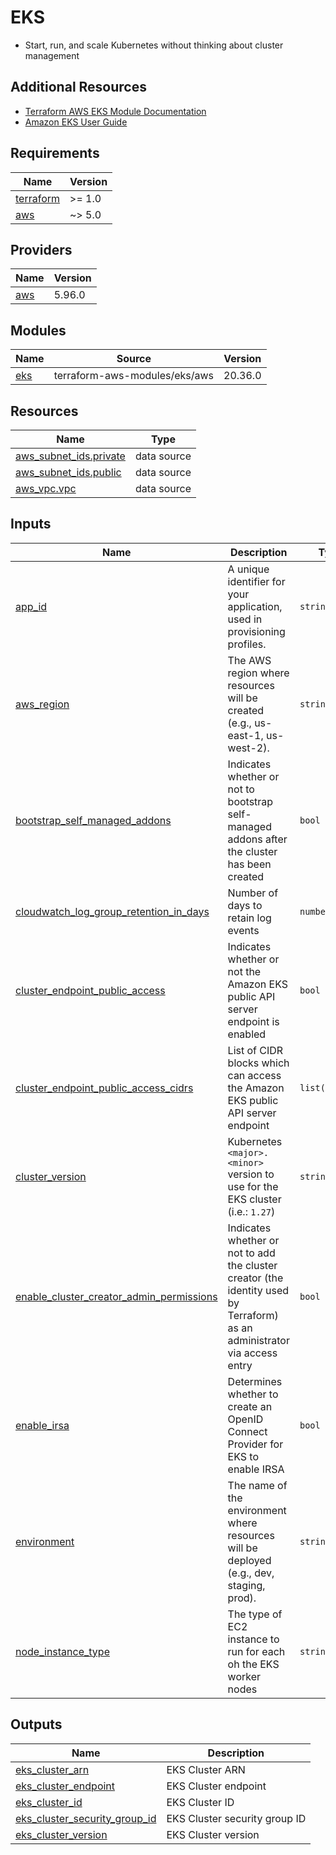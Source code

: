 # EKS

* Start, run, and scale Kubernetes without thinking about cluster management

## Additional Resources

- [Terraform AWS EKS Module Documentation](https://registry.terraform.io/modules/terraform-aws-modules/eks/aws/20.36.0)
- [Amazon EKS User Guide](https://docs.aws.amazon.com/whitepapers/latest/overview-deployment-options/amazon-elastic-kubernetes-service.html)

<!-- BEGIN_TF_DOCS -->
## Requirements

| Name | Version |
|------|---------|
| <a name="requirement_terraform"></a> [terraform](#requirement\_terraform) | >= 1.0 |
| <a name="requirement_aws"></a> [aws](#requirement\_aws) | ~> 5.0 |

## Providers

| Name | Version |
|------|---------|
| <a name="provider_aws"></a> [aws](#provider\_aws) | 5.96.0 |

## Modules

| Name | Source | Version |
|------|--------|---------|
| <a name="module_eks"></a> [eks](#module\_eks) | terraform-aws-modules/eks/aws | 20.36.0 |

## Resources

| Name | Type |
|------|------|
| [aws_subnet_ids.private](https://registry.terraform.io/providers/hashicorp/aws/latest/docs/data-sources/subnet_ids) | data source |
| [aws_subnet_ids.public](https://registry.terraform.io/providers/hashicorp/aws/latest/docs/data-sources/subnet_ids) | data source |
| [aws_vpc.vpc](https://registry.terraform.io/providers/hashicorp/aws/latest/docs/data-sources/vpc) | data source |

## Inputs

| Name | Description | Type | Default | Required |
|------|-------------|------|---------|:--------:|
| <a name="input_app_id"></a> [app\_id](#input\_app\_id) | A unique identifier for your application, used in provisioning profiles. | `string` | n/a | yes |
| <a name="input_aws_region"></a> [aws\_region](#input\_aws\_region) | The AWS region where resources will be created (e.g., us-east-1, us-west-2). | `string` | n/a | yes |
| <a name="input_bootstrap_self_managed_addons"></a> [bootstrap\_self\_managed\_addons](#input\_bootstrap\_self\_managed\_addons) | Indicates whether or not to bootstrap self-managed addons after the cluster has been created | `bool` | n/a | yes |
| <a name="input_cloudwatch_log_group_retention_in_days"></a> [cloudwatch\_log\_group\_retention\_in\_days](#input\_cloudwatch\_log\_group\_retention\_in\_days) | Number of days to retain log events | `number` | n/a | yes |
| <a name="input_cluster_endpoint_public_access"></a> [cluster\_endpoint\_public\_access](#input\_cluster\_endpoint\_public\_access) | Indicates whether or not the Amazon EKS public API server endpoint is enabled | `bool` | n/a | yes |
| <a name="input_cluster_endpoint_public_access_cidrs"></a> [cluster\_endpoint\_public\_access\_cidrs](#input\_cluster\_endpoint\_public\_access\_cidrs) | List of CIDR blocks which can access the Amazon EKS public API server endpoint | `list(string)` | n/a | yes |
| <a name="input_cluster_version"></a> [cluster\_version](#input\_cluster\_version) | Kubernetes `<major>.<minor>` version to use for the EKS cluster (i.e.: `1.27`) | `string` | n/a | yes |
| <a name="input_enable_cluster_creator_admin_permissions"></a> [enable\_cluster\_creator\_admin\_permissions](#input\_enable\_cluster\_creator\_admin\_permissions) | Indicates whether or not to add the cluster creator (the identity used by Terraform) as an administrator via access entry | `bool` | n/a | yes |
| <a name="input_enable_irsa"></a> [enable\_irsa](#input\_enable\_irsa) | Determines whether to create an OpenID Connect Provider for EKS to enable IRSA | `bool` | n/a | yes |
| <a name="input_environment"></a> [environment](#input\_environment) | The name of the environment where resources will be deployed (e.g., dev, staging, prod). | `string` | n/a | yes |
| <a name="input_node_instance_type"></a> [node\_instance\_type](#input\_node\_instance\_type) | The type of EC2 instance to run for each oh the EKS worker nodes | `string` | n/a | yes |

## Outputs

| Name | Description |
|------|-------------|
| <a name="output_eks_cluster_arn"></a> [eks\_cluster\_arn](#output\_eks\_cluster\_arn) | EKS Cluster ARN |
| <a name="output_eks_cluster_endpoint"></a> [eks\_cluster\_endpoint](#output\_eks\_cluster\_endpoint) | EKS Cluster endpoint |
| <a name="output_eks_cluster_id"></a> [eks\_cluster\_id](#output\_eks\_cluster\_id) | EKS Cluster ID |
| <a name="output_eks_cluster_security_group_id"></a> [eks\_cluster\_security\_group\_id](#output\_eks\_cluster\_security\_group\_id) | EKS Cluster security group ID |
| <a name="output_eks_cluster_version"></a> [eks\_cluster\_version](#output\_eks\_cluster\_version) | EKS Cluster version |
<!-- END_TF_DOCS -->
